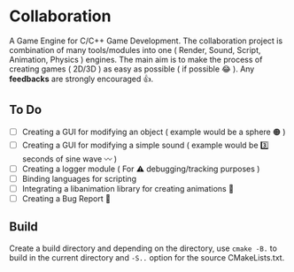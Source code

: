 # Collaboration
A Game Engine for C/C++ Game Development. The collaboration project is combination of many tools/modules into one ( Render, Sound, Script, Animation, Physics ) engines. The main aim is to make the process of creating games ( 2D/3D ) as easy as possible ( if possible 😂 ). Any **feedbacks** are strongly encouraged 👍. 

## To Do
- [ ] Creating a GUI for modifying an object ( example would be a sphere 🟠 )
- [ ] Creating a GUI for modifying a simple sound ( example would be 3️⃣ seconds of sine wave 〰️ )
- [ ] Creating a logger module ( For ⚠️ debugging/tracking purposes )
- [ ] Binding languages for scripting
- [ ] Integrating a libanimation library for creating animations 🎥
- [ ] Creating a Bug Report 🐛

## Build
Create a build directory and depending on the directory, use ```cmake -B.``` to build in the current directory and ```-S..``` option for the source CMakeLists.txt.
